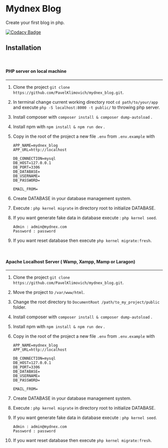 # Mydnex Blog
Create your first blog in php.

[![Codacy Badge](https://app.codacy.com/project/badge/Grade/e1094b082b3a4cca9845cb55c658739d)](https://www.codacy.com/gh/PavelKlimovich/mydnex_blog/dashboard?utm_source=github.com&amp;utm_medium=referral&amp;utm_content=PavelKlimovich/mydnex_blog&amp;utm_campaign=Badge_Grade)



## Installation
<br>

#### PHP server on local machine
*********************************
1) Clone the project `git clone https://github.com/PavelKlimovich/mydnex_blog.git`.
2) In terminal change current working directory root `cd path/to/your/app` and execute  `php -S localhost:8000 -t public/` to throwing php server.
4) Install composer with `composer install & composer dump-autoload` .
5) Install npm with `npm install & npm run dev` .
6) Copy in the root of the project a new file `.env` from `.env.example` with 

    ```
    APP_NAME=mydnex_blog
    APP_URL=http://localhost

    DB_CONNECTION=mysql
    DB_HOST=127.0.0.1
    DB_PORT=3306
    DB_DATABASE=
    DB_USERNAME=
    DB_PASSWORD=

    EMAIL_FROM=
    ```
7) Create DATABASE in your database management system.
8) Execute : `php kernel migrate` in directory root to initialize DATABASE.
9) If you want generate fake data in database execute : `php kernel seed`.
    ```
    Admin : admin@mydnex.com
    Password : password
    ```
10) If you want reset database then execute `php kernel migrate:fresh`.

<br>


#### Apache Localhost Server ( Wamp, Xampp, Mamp or Laragon)
*********************************

1) Clone the project `git clone https://github.com/PavelKlimovich/mydnex_blog.git`.
2) Move the project to `/var/www/html`.
3) Change the root directory to `DocumentRoot /path/to_my_project/public` folder.
4) Install composer with `composer install & composer dump-autoload` .
5) Install npm with `npm install & npm run dev` .
6) Copy in the root of the project a new file `.env` from `.env.example` with 

    ```
    APP_NAME=mydnex_blog
    APP_URL=http://localhost

    DB_CONNECTION=mysql
    DB_HOST=127.0.0.1
    DB_PORT=3306
    DB_DATABASE=
    DB_USERNAME=
    DB_PASSWORD=

    EMAIL_FROM=
    ```

7) Create DATABASE in your database management system.
8) Execute : `php kernel migrate` in directory root to initialize DATABASE.
9) If you want generate fake data in database execute : `php kernel seed`.
    ```
    Admin : admin@mydnex.com
    Password : password
    ```
10) If you want reset database then execute `php kernel migrate:fresh`.